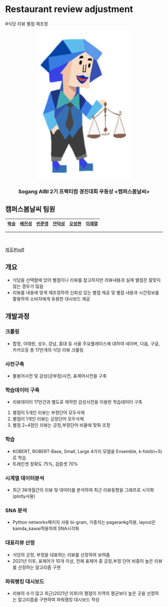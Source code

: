 # Restaurant review adjustment
#식당 리뷰 별점 재조정
<div align="center">
    <img src="https://github.com/SeungVictor/restaurantreviewadjustment/blob/main/1.png" alt="Logo" width="300">
    <br>
    <h3 align="center">Sogang AIBI 2기 프랙티컴 경진대회 우등상 <캠퍼스봄날씨></h3>
</div>

## 캠퍼스봄날씨 팀원

| [박승](https://github.com/SeungVictor) | [배진성](baejinsung0126@gmail.com) | [빈준영](binjunyoung@u.sogang.ac.kr) | [안덕성](dsahn95@gmail.com) | [오성현](ffcf77@gmail.com) | [이재열](coramdeojy@gmail.com) |
| :---:|:---:|:---:|:---:|:---:|:---:|
<hr><br>

<a href="https://github.com/SeungVictor/restaurantreviewadjustment/blob/main/%ED%94%84%EB%9E%99%ED%8B%B0%EC%BB%B4_%EC%82%AC%EC%97%85%EA%B3%84%ED%9A%8D%EC%84%9C_%ED%95%A9%EB%B3%B8_%EC%B5%9C%EC%A2%85.pdf">제출본pdf
    </a>
    
 
    
## 개요
- 식당을 선택함에 있어 별점이나 리뷰를 참고하지만 리뷰내용과 실제 별점은 잘맞지 않는 경우가 많음 <br>
- 리뷰를 내용에 맞게 재조정하여 신뢰성 있는 별점 제공 및 별점 내용과 시간정보를 활용하여 소비자에게 유용한 대시보드 제공 <br>

## 개발과정
### 크롤링
- 합정, 이태원, 성수, 강남, 홍대 등 서울 주요플레이스에 대하여 네이버, 다음, 구글, 카카오등 총 17만개의 식당 리뷰 크롤링 <br>
### 사전구축
- 불용어사전 및 감성(긍부정)사전, 표제어사전을 구축 <br>
### 학습데이터 구축
- 리뷰데이터 17만건과 별도로 제작한 감성사전을 이용한 학습데이터 구축 <br>
1) 별점이 5개인 리뷰는 부정단어 모두삭제 <br>
2) 별점이 1개인 리뷰는 긍정단어 모두삭제 <br>
3) 별점 2~4점인 리뷰는 긍정,부정단어 비율에 맞춰 조정 <br>
### 학습
- KOBERT, ROBERT-Base, Small, Large 4가지 모델을 Ensemble, k-fold(n=5)로 학습 <br>
- 트레인셋 정확도 75%, 검증셋 70% <br>
### 시계열 데이터분석
- 최근 36개월간의 리뷰 및 데이터를 분석하여 최근 리뷰동향을 그래프로 시각화(plotly사용) <br>
### SNA 분석
- Python networkx패키지 사용 bi-gram, 가중치는 pagerankg적용, layout은 kamda_kawai적용하여 SNA시각화
### 대표리뷰 산정
- 식당의 긍정, 부정을 대표하는 리뷰를 선정하여 보여줌 <br>
- 2021년 이후, 표제어가 10개 이상, 전체 표제어 중 긍정,부정 단어 비중이 높은 리뷰를 선정하는 알고리즘 구현 <br>
### 파워랭킹 대시보드
- 리뷰의 수가 많고 최근(2021년 이후)의 평점이 지역의 평균보다 높은 곳을 선정하는 알고리즘을 구현하여 파워랭킹 대시보드 작성 <br>


